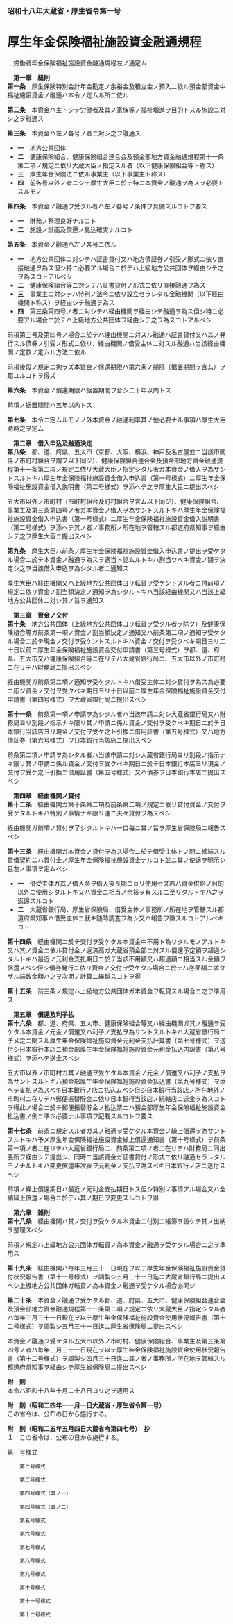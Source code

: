 ### 昭和十八年大蔵省・厚生省令第一号  
# 厚生年金保険福祉施設資金融通規程  
　労働者年金保険福祉施設資金融通規程左ノ通定ム  
  
&emsp;**第一章　総則**  
**第一条**　厚生保険特別会計年金勘定ノ余裕金及積立金ノ預入ニ依ル預金部資金中福祉施設資金ノ融通ハ本令ノ定ムル所ニ依ル  
  
**第二条**　本資金ハ主トシテ労働者及其ノ家族等ノ福祉増進ヲ目的トスル施設ニ対シ之ヲ融通ス  
  
**第三条**　本資金ハ左ノ各号ノ者ニ対シ之ヲ融通ス  
* **一**　地方公共団体  
* **二**　健康保険組合、健康保険組合連合会及預金部地方資金融通規程第十一条第二項ノ規定ニ依リ大蔵大臣ノ指定スル者（以下健康保険組合等ト称ス）  
* **三**　厚生年金保険法ニ依ル事業主（以下事業主ト称ス）  
* **四**　前各号以外ノ者ニシテ厚生大臣ニ於テ特ニ本資金ノ融通ヲ為スヲ必要トスルモノ  
  
**第四条**　本資金ノ融通ヲ受クル者ハ左ノ各号ノ条件ヲ具備スルコトヲ要ス  
* **一**　財務ノ整理良好ナルコト  
* **二**　施設ノ計画及償還ノ見込確実ナルコト  
  
**第五条**　本資金ノ融通ハ左ノ各号ニ依ル  
* **一**　地方公共団体ニ対シテハ証書貸付又ハ地方債証券ノ引受ノ形式ニ依リ直接融通ヲ為ス但シ特ニ必要アル場合ニ於テハ上級地方公共団体ヲ経由シテ之ヲ為スコトアルベシ  
* **二**　健康保険組合等ニ対シテハ証書貸付ノ形式ニ依リ直接融通ヲ為ス  
* **三**　事業主ニ対シテハ特別ノ法令ニ依リ設立セラレタル金融機関（以下経由機関ト称ス）ヲ経由シテ融通ヲ為ス  
* **四**　第三条第四号ノ者ニ対シテハ経由機関ヲ経由シテ融通ヲ為ス但シ特ニ必要アル場合ニ於テハ上級地方公共団体ヲ経由シテ之ヲ為スコトアルベシ  
  
前項第三号及第四号ノ場合ニ於テハ経由機関ニ対スル融通ハ証書貸付又ハ其ノ発行スル債券ノ引受ノ形式ニ依リ、経由機関ノ借受主体ニ対スル融通ハ当該経由機関ノ定款ノ定ムル方法ニ依ル  
  
前項後段ノ規定ニ拘ラズ本資金ノ償還期限ハ第六条ノ期限（据置期間ヲ含ム）ヲ超ユルコトヲ得ズ  
  
**第六条**　本資金ノ償還期限ハ据置期間ヲ合シ二十年以内トス  
  
前項ノ据置期間ハ五年以内トス  
  
**第七条**　本令ニ定ムルモノノ外本資金ノ融通利率其ノ他必要ナル事項ハ厚生大臣時時之ヲ定ム  
  
&emsp;**第二章　借入申込及融通決定**  
**第八条**　都、道、府県、五大市（京都、大阪、横浜、神戸及名古屋並ニ当該市関係ノ市町村組合ヲ謂フ以下同ジ）、健康保険組合連合会及預金部地方資金融通規程第十一条第二項ノ規定ニ依リ大蔵大臣ノ指定シタル者ガ本資金ノ借入ヲ為サントスルトキハ厚生年金保険福祉施設資金借入申込書（第一号様式）ニ厚生年金保険福祉施設資金借入説明書（第二号様式）ヲ添ヘテ之ヲ厚生大臣ニ提出スベシ  
  
五大市以外ノ市町村（市町村組合及町村組合ヲ含ム以下同ジ）、健康保険組合、事業主及第三条第四号ノ者ガ本資金ノ借入ヲ為サントスルトキハ厚生年金保険福祉施設資金借入申込書（第一号様式）ニ厚生年金保険福祉施設資金借入説明書（第二号様式）ヲ添ヘテ其ノ者ノ事務所ノ所在地ヲ管轄スル都道府県知事ヲ経由シテ之ヲ厚生大臣ニ提出スベシ  
  
**第九条**　厚生大臣ハ前条ノ厚生年金保険福祉施設資金借入申込書ノ提出ヲ受ケタル場合ニ於テ本資金ノ融通ヲ為スヲ適当ト認ムルトキハ割当ツベキ資金ノ額ヲ決定シ之ヲ当該借入申込ヲ為シタル者ニ通知ス  
  
厚生大臣ハ経由機関又ハ上級地方公共団体ヨリ転貸ヲ受ケントスル者ニ付前項ノ規定ニ依リ資金ノ割当額決定ノ通知ヲ為シタルトキハ当該経由機関又ハ当該上級地方公共団体ニ対シ其ノ旨ヲ通知ス  
  
&emsp;**第三章　資金ノ交付**  
**第十条**　地方公共団体（上級地方公共団体ヨリ転貸ヲ受クル者ヲ除ク）及健康保険組合等ガ前条第一項ノ資金ノ割当額決定ノ通知又ハ前条第二項ノ通知ヲ受ケタル場合ニ於テ現金ノ交付ヲ受ケントスルトキハ資金ノ交付ヲ受クベキ期日ヨリ二十日以前ニ厚生年金保険福祉施設資金交付申請書（第三号様式）ヲ都、道、府県、五大市又ハ健康保険組合等ニ在リテハ大蔵省銀行局ニ、五大市以外ノ市町村ニ在リテハ財務局ニ提出スベシ  
  
経由機関ガ前条第二項ノ通知ヲ受ケタルトキハ借受主体ニ対シ貸付ヲ為ス為必要ニ応ジ資金ノ交付ヲ受クベキ期日ヨリ十日以前ニ厚生年金保険福祉施設資金交付申請書（第四号様式）ヲ大蔵省銀行局ニ提出スベシ  
  
**第十一条**　前条第一項ノ申請ヲ為シタル者ハ当該申請ニ対シ大蔵省銀行局又ハ財務局ヨリ別段ノ指示ナキ限リ其ノ申請ニ係ル資金ノ交付ヲ受クベキ期日ニ於テ日本銀行当該店ヨリ現金ノ交付ヲ受ケ之ト引換ニ借用証書（第五号様式）又ハ地方債証券（第六号様式）ヲ日本銀行当該店ニ提出スベシ  
  
前条第二項ノ申請ヲ為シタル者ハ当該申請ニ対シ大蔵省銀行局ヨリ別段ノ指示ナキ限リ其ノ申請ニ係ル資金ノ交付ヲ受クベキ期日ニ於テ日本銀行本店ヨリ現金ノ交付ヲ受ケ之ト引換ニ借用証書（第五号様式）又ハ債券ヲ日本銀行本店ニ提出スベシ  
  
&emsp;**第四章　経由機関ノ貸付**  
**第十二条**　経由機関ガ第十条第二項及前条第二項ノ規定ニ依リ貸付資金ノ交付ヲ受ケタルトキハ特別ノ事情ナキ限リ速ニ夫々貸付ヲ為スベシ  
  
経由機関ガ前項ノ貸付ヲ了シタルトキハ一口毎ニ其ノ旨ヲ厚生省保険局ニ報告スベシ  
  
**第十三条**　経由機関ガ本資金ノ貸付ヲ為ス場合ニ於テ借受主体トノ間ニ締結スル貸借契約ニハ貸付金ノ厚生年金保険福祉施設資金ナルコト並ニ其ノ使途ヲ明示シ且左ノ事項ヲ定ムベシ  
* **一**　借受主体ガ其ノ借入金ヲ借入後長期ニ亘リ使用セズ若ハ資金供給ノ目的以外ニ使用シタルトキ又ハ資金ニ相当ノ余裕ヲ有スルニ至リタルトキハ之ヲ返還スルコト  
* **二**　大蔵省銀行局、厚生省保険局、借受主体ノ事務所ノ所在地ヲ管轄スル都道府県知事ハ借受主体ニ就キ随時調査ヲ為シ又ハ報告ヲ徴スルコトアルベキコト  
  
**第十四条**　経由機関ニ於テ交付ヲ受ケタル本資金中不用ト為リタルモノアルトキ又ハ其ノ資金ニ依ル貸付金ノ返済高ガ大蔵省預金部ニ対スル償還予定額ヲ超過シタルトキハ最近ノ元利金支払期日ニ於テ当該不用額又ハ超過額ニ相当スル金額ヲ償還スベシ但シ債券発行ニ依リ資金ノ交付ヲ受ケタル場合ニ於テハ券面額ニ満タザル端数金額ハ之ヲ次期ノ計算ニ繰越スコトヲ得  
  
**第十五条**　前三条ノ規定ハ上級地方公共団体ガ本資金ヲ転貸スル場合ニ之ヲ準用ス  
  
&emsp;**第五章　償還及利子払**  
**第十六条**　都、道、府県、五大市、健康保険組合等又ハ経由機関ガ其ノ融通ヲ受ケタル本資金ノ元金ノ償還又ハ利子ノ支払ヲ為サントスルトキハ大蔵省銀行局ニ予メ之ニ関スル厚生年金保険福祉施設資金元利金支払計算書（第七号様式）ヲ送付シ日本銀行本店ニ預金部厚生年金保険福祉施設資金元利金払込内訳書（第八号様式）ヲ添ヘテ送金スベシ  
  
五大市以外ノ市町村ガ其ノ融通ヲ受ケタル本資金ノ元金ノ償還又ハ利子ノ支払ヲ為サントスルトキハ預金部厚生年金保険福祉施設資金払込書（第九号様式）ヲ添ヘテ支払ヲ為スベキ日本銀行ノ店ニ払込ムベシ但シ日本銀行当該店ノ所在地外ノ市町村ニ在リテハ郵便振替貯金ニ依リ日本銀行当該店ノ統轄店ニ送金ヲ為スコトヲ得此ノ場合ニ於テ郵便振替貯金ノ払込票ニハ預金部厚生年金保険福祉施設資金払込書ノ例ニ準ジ必要ナル事項ヲ記載スルコトヲ要ス  
  
**第十七条**　前条ニ規定スル者ガ其ノ融通ヲ受ケタル本資金ノ繰上償還ヲ為サントスルトキハ予メ厚生年金保険福祉施設資金繰上償還通知書（第十号様式）ヲ前条第一項ノ者ニ在リテハ大蔵省銀行局ニ、前条第二項ノ者ニ在リテハ財務局ニ同出張所ヲ経由シテ提出シ、同時ニ当該資金ガ証書貸付ノ形式ニ依リ融通セラレタルモノナルトキハ変更償還年次表ヲ元利金ノ支払ヲ為スベキ日本銀行ノ店ニ送付スベシ  
  
前項ノ繰上償還期日ハ最近ノ元利金支払期日トス但シ特別ノ事情アル場合又ハ全額繰上償還ノ場合ニ於テハ其ノ期日ヲ変更スルコトヲ得  
  
&emsp;**第六章　雑則**  
**第十八条**　経由機関ハ其ノ交付ヲ受ケタル本資金ニ付別ニ帳簿ヲ設ケテ其ノ出納ヲ整理スベシ  
  
前項ノ規定ハ上級地方公共団体ガ転貸ノ為本資金ノ融通ヲ受ケタル場合ニ之ヲ準用ス  
  
**第十九条**　経由機関ハ毎年三月三十一日現在ヲ以テ厚生年金保険福祉施設資金貸付状況報告書（第十一号様式）ヲ調製シ五月三十一日迄ニ大蔵省銀行局ニ提出スベシ上級地方公共団体ガ転貸ノ為本資金ノ融通ヲ受ケタル場合亦同ジ  
  
**第二十条**　本資金ノ融通ヲ受ケタル都、道、府県、五大市、健康保険組合連合会及預金部地方資金融通規程第十一条第二項ノ規定ニ依リ大蔵大臣ノ指定シタル者ハ毎年三月三十一日現在ヲ以テ厚生年金保険福祉施設資金使用状況報告書（第十二号様式）ヲ調製シ五月三十一日迄ニ厚生省保険局ニ提出スベシ  
  
本資金ノ融通ヲ受ケタル五大市以外ノ市町村、健康保険組合、事業主及第三条第四号ノ者ハ毎年三月三十一日現在ヲ以テ厚生年金保険福祉施設資金使用状況報告書（第十二号様式）ヲ調製シ四月三十日迄ニ其ノ者ノ事務所ノ所在地ヲ管轄スル都道府県知事ヲ経由シテ厚生省保険局ニ提出スベシ  
  
**附　則**  
本令ハ昭和十八年十月二十八日ヨリ之ヲ適用ス  
  
**附　則（昭和二四年一一月一日大蔵省・厚生省令第一号）**  
この省令は、公布の日から施行する。  
  
**附　則（昭和二五年五月四日大蔵省令第四七号）　抄**  
**１**　この省令は、公布の日から施行する。  
  
第一号様式
          
        第二号様式
          
        第三号様式
          
        第四号様式（其ノ一）
          
        第四号様式（其ノ二）
          
        第五号様式
          
        第六号様式
          
        第七号様式
          
        第八号様式
          
        第九号様式
          
        第十号様式
          
        第十一号様式
          
        第十二号様式
          
        